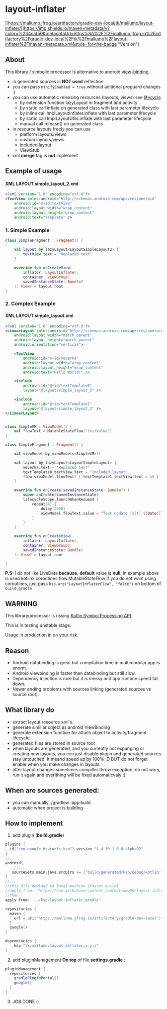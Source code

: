 # layout-inflater

![https://mallumo.jfrog.io/artifactory/gradle-dev-local/tk/mallumo/layout-inflater/](https://img.shields.io/maven-metadata/v?color=%234caf50&metadataUrl=https%3A%2F%2Fmallumo.jfrog.io%2Fartifactory%2Fgradle-dev-local%2Ftk%2Fmallumo%2Flayout-inflater%2Fmaven-metadata.xml&style=for-the-badge "Version")

## About
This library / simbolic processor is alternative to android [view-binding](https://developer.android.com/topic/libraries/view-binding).

* in generated sources is **NOT used** reflection
* you can pass ``minifyEnabled = true`` withoud aditional proguard changes :)
* you can use automatic releasing resources (layouts, views) see  [lifecycle](https://developer.android.com/jetpack/androidx/releases/lifecycle)
  * by extension function lazyLayout in fragment and activity
  * by static call inflate on generated class with last parameter lifecycle
  * by inline call ImplLayoutInflater.inflate with last parameter lifecycle
  * by static call ImplLayoutUtils.inflate with last parameter lifecycle
  * manual call release() on generated class
* in resource layouts freely you can use
  * platform layouts/views
  * custom layouts/views
  * included layout
  * ViewStub
* xml **merge** tag is **not** implement

## Example of usage

#### XML LAYOUT simple_layout_2.xml
```xml
<?xml version="1.0" encoding="utf-8"?>
<TextView xmlns:android="http://schemas.android.com/apk/res/android"
    android:id="@+id/textView"
    android:layout_width="wrap_content"
    android:layout_height="wrap_content"
    android:text="template" />
```

### 1. Simple Example
```kotlin
class SimpleFragment : Fragment() {

    val layout by lazyLayout<LayoutSimpleLayout2> {
        textView.text = "Replaced text"
    }
    
    override fun onCreateView(
        inflater: LayoutInflater,
        container: ViewGroup?,
        savedInstanceState: Bundle?
    ): View? = layout.root
}
```

### 2. Complex Example

#### XML LAYOUT simple_layout.xml
```xml
<?xml version="1.0" encoding="utf-8"?>
<LinearLayout xmlns:android="http://schemas.android.com/apk/res/android"
    android:layout_width="match_parent"
    android:layout_height="match_parent"
    android:orientation="vertical">

    <TextView
        android:id="@+id/veverka"
        android:layout_width="wrap_content"
        android:layout_height="wrap_content"
        android:text="Hello World!" />

    <include
        android:id="@+id/textTemplate0"
        layout="@layout/simple_layout_2" />

    <include
        android:id="@+id/textTemplate1"
        layout="@layout/simple_layout_2" />
</LinearLayout>
```

```kotlin

class SimpleVM : ViewModel() {
    val flowText = MutableStateFlow("initValue")
}

class SimpleFragment : Fragment() {

    val viewModel by viewModels<SimpleVM>()

    val layout by lazyLayout<LayoutSimpleLayout> {
        veverka.text = "Replaced text"
        textTemplate0.textView.text = "Included layout"
        flow(viewModel.flowText) { textTemplate1.textView.text = it }
    }

    override fun onCreate(savedInstanceState: Bundle?) {
        super.onCreate(savedInstanceState)
        lifecycleScope.launchWhenResumed {
            repeat(4) {
                delay(2000)
                viewModel.flowText.value = "Text update ($it) ${Date()}"
            }
        }
    }

    override fun onCreateView(
        inflater: LayoutInflater,
        container: ViewGroup?,
        savedInstanceState: Bundle?
    ): View? = layout.root

}

```

**P.S:** I do not like LiveData **because**, **default** value is **null**,
in example above is used kotlinx.coroutines.flow.MutableStateFlow
If you do not want using coroutines,
just pass ``ksp.arg("LayoutInflaterFlow", "false")`` on bottom of ``build.gradle``


## WARNING
This library/processor is ussing [Kotlin Symbol Processing API](https://github.com/google/ksp).

This is in testing unstable stage.

Usage in production in on your risk.

## Reason
* Android databinding is great but compilation time in multimodular app is enorm.
* Android viewbinding is faster then databinding but still slow.
* Dependency injection is nice but it is messy and app runtime speed fall down.
* Newer ending problems with sources linking (generated sources vs source root).

## What library do
* extract layout resource xml`s.
* generate similiar object as android ViewBinding
* generate extension function for attach object to activity/fragment lifecycle
* generated files are stored in source root
* when layouts are generated, and you currently not expanging or creating new layouts, you cen just disable plugin and generated sources stay untouched. It meand speed up by 100% :D BUT do not forget enable when you make changes in layouts
* after layout changes sometimes compiller throw exception, do not wory, run it again and everithing will be fixed automaticvaly :)

## When are sources generated:
* you can manually ./gradlew :app:build
* automatic when project is building


## How to implement

1. add plugin (**build.gradle**)
```groovy
plugins {
  id("com.google.devtools.ksp") version "1.4.30-1.0.0-alpha02"
}
//...
android{
    //...
   sourceSets.main.java.srcDirs += ['build/generated/ksp/debug/kotlin']
}
//...
//this dile dowload to local machine (faster build)
//apply from: 'https://raw.githubusercontent.com/mallumoSK/layout-inflater/main/ksp-layout-inflater.gradle'
//then
apply from: '../ksp-layout-inflater.gradle'

repositories {
  maven {
    url = uri("https://mallumo.jfrog.io/artifactory/gradle-dev-local")
  }
  google()
}

dependencies {
    ksp "tk.mallumo:layout-inflater:x.y.z"
}
```

2. add pluginManagement **On top** of file **settings.gradle** :
```groovy
pluginManagement {
  repositories {
    gradlePluginPortal()
    google()
  }
}
```

3. JOB DONE :)


